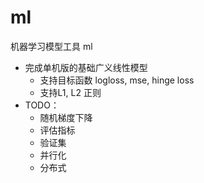 # ml
机器学习模型工具 ml

- 完成单机版的基础广义线性模型
    - 支持目标函数 logloss, mse, hinge loss
    - 支持L1, L2 正则
- TODO：
    - 随机梯度下降
    - 评估指标
    - 验证集
    - 并行化
    - 分布式